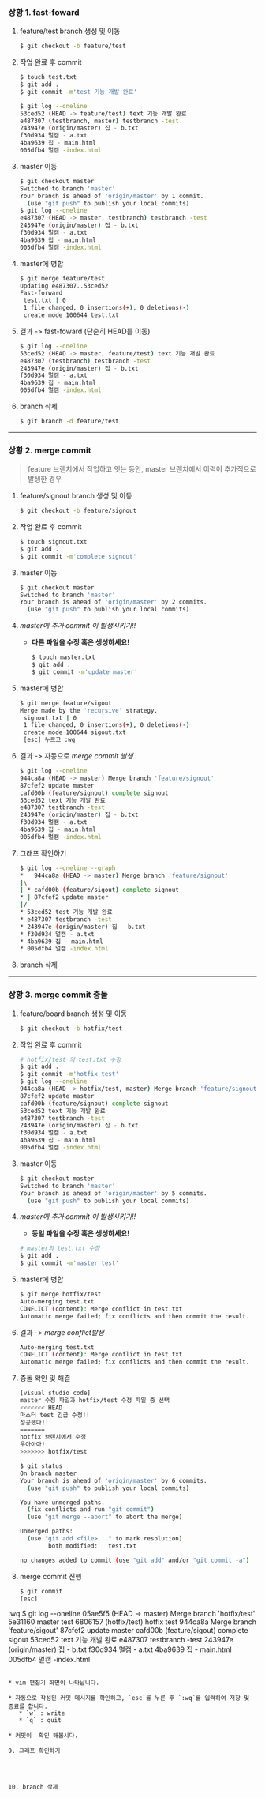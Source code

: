 ### 상황 1. fast-foward

1. feature/test branch 생성 및 이동

   ```bash
   $ git checkout -b feature/test
   ```

   

2. 작업 완료 후 commit

   ```bash
   $ touch test.txt
   $ git add .
   $ git commit -m'test 기능 개발 완료'
   ```
   
   ```bash
   $ git log --oneline
   53ced52 (HEAD -> feature/test) text 기능 개발 완료
   e487307 (testbranch, master) testbranch -test
   243947e (origin/master) 집 - b.txt
   f30d934 멀캠 - a.txt
   4ba9639 집 - main.html
   005dfb4 멀캠 -index.html
   ```
   
   


3. master 이동

   ```bash
   $ git checkout master
   Switched to branch 'master'
   Your branch is ahead of 'origin/master' by 1 commit.
     (use "git push" to publish your local commits)
   $ git log --oneline
   e487307 (HEAD -> master, testbranch) testbranch -test
   243947e (origin/master) 집 - b.txt
   f30d934 멀캠 - a.txt
   4ba9639 집 - main.html
   005dfb4 멀캠 -index.html
   
   ```
   
   
   
   


4. master에 병합

   ```bash
   $ git merge feature/test
   Updating e487307..53ced52
   Fast-forward
    test.txt | 0
    1 file changed, 0 insertions(+), 0 deletions(-)
    create mode 100644 test.txt
   ```
   
   


5. 결과 -> fast-foward (단순히 HEAD를 이동)

   ```bash
   $ git log --oneline
   53ced52 (HEAD -> master, feature/test) text 기능 개발 완료
   e487307 (testbranch) testbranch -test
   243947e (origin/master) 집 - b.txt
   f30d934 멀캠 - a.txt
   4ba9639 집 - main.html
   005dfb4 멀캠 -index.html
   ```

   

6. branch 삭제

   ```bash
   $ git branch -d feature/test
   ```
   
   

---

### 상황 2. merge commit
   > feature 브랜치에서 작업하고 잇는 동안, master 브랜치에서 이력이 추가적으로 발생한 경우

1. feature/signout branch 생성 및 이동

   ```bash
   $ git checkout -b feature/signout
   ```

2. 작업 완료 후 commit

   ```bash
   $ touch signout.txt
   $ git add .
   $ git commit -m'complete signout'
   ```

   

3. master 이동

   ```bash
   $ git checkout master
   Switched to branch 'master'
   Your branch is ahead of 'origin/master' by 2 commits.
     (use "git push" to publish your local commits)
   
   ```

   

4. *master에 추가 commit 이 발생시키기!!*

   * **다른 파일을 수정 혹은 생성하세요!**

     ```bash
     $ touch master.txt
     $ git add .
     $ git commit -m'update master'
     ```

     

5. master에 병합

   ```bash
   $ git merge feature/sigout
   Merge made by the 'recursive' strategy.
    signout.txt | 0
    1 file changed, 0 insertions(+), 0 deletions(-)
    create mode 100644 sigout.txt
    [esc] 누르고 :wq
   ```

   

6. 결과 -> 자동으로 *merge commit 발생*

   ```bash
   $ git log --oneline
   944ca8a (HEAD -> master) Merge branch 'feature/signout'
   87cfef2 update master
   cafd00b (feature/signout) complete signout
   53ced52 text 기능 개발 완료
   e487307 testbranch -test
   243947e (origin/master) 집 - b.txt
   f30d934 멀캠 - a.txt
   4ba9639 집 - main.html
   005dfb4 멀캠 -index.html
   
   ```

   

7. 그래프 확인하기

   ```bash
   $ git log --oneline --graph
   *   944ca8a (HEAD -> master) Merge branch 'feature/signout'
   |\
   | * cafd00b (feature/sigout) complete signout
   * | 87cfef2 update master
   |/
   * 53ced52 test 기능 개발 완료
   * e487307 testbranch -test
   * 243947e (origin/master) 집 - b.txt
   * f30d934 멀캠 - a.txt
   * 4ba9639 집 - main.html
   * 005dfb4 멀캠 -index.html
   ```

   

8. branch 삭제

   

---

### 상황 3. merge commit 충돌

1. feature/board branch 생성 및 이동

   ```bash
   $ git checkout -b hotfix/test
   ```

   

2. 작업 완료 후 commit

   ```bash
   # hotfix/test 의 test.txt 수정
   $ git add .
   $ git commit -m'hotfix test'
   $ git log --oneline
   944ca8a (HEAD -> hotfix/test, master) Merge branch 'feature/signout'
   87cfef2 update master
   cafd00b (feature/signout) complete signout
   53ced52 text 기능 개발 완료
   e487307 testbranch -test
   243947e (origin/master) 집 - b.txt
   f30d934 멀캠 - a.txt
   4ba9639 집 - main.html
   005dfb4 멀캠 -index.html
   ```
   
   


3. master 이동

   ```bash
   $ git checkout master
   Switched to branch 'master'
   Your branch is ahead of 'origin/master' by 5 commits.
     (use "git push" to publish your local commits)
   ```
   
   


4. *master에 추가 commit 이 발생시키기!!*

   * **동일 파일을 수정 혹은 생성하세요!**

   ```bash
   # master의 test.txt 수정
   $ git add .
   $ git commit -m'master test'
   ```

   

5. master에 병합

   ```bash
   $ git merge hotfix/test
   Auto-merging test.txt
   CONFLICT (content): Merge conflict in test.txt
   Automatic merge failed; fix conflicts and then commit the result.
   
   ```
   
   


6. 결과 -> *merge conflict발생*

   ```bash
   Auto-merging test.txt
   CONFLICT (content): Merge conflict in test.txt
   Automatic merge failed; fix conflicts and then commit the result.
   ```
   
   


7. 충돌 확인 및 해결

   ``` bash
   [visual studio code]
   master 수정 파일과 hotfix/test 수정 파일 중 선택
   <<<<<<< HEAD
   마스터 test 긴급 수정!!
   성공했다!!
   =======
   hotfix 브랜치에서 수정
   우아아아!
   >>>>>>> hotfix/test
   ```
   
   
   
   ```bash
   $ git status
   On branch master
   Your branch is ahead of 'origin/master' by 6 commits.
     (use "git push" to publish your local commits)
   
   You have unmerged paths.
     (fix conflicts and run "git commit")
     (use "git merge --abort" to abort the merge)
   
   Unmerged paths:
     (use "git add <file>..." to mark resolution)
           both modified:   test.txt
   
   no changes added to commit (use "git add" and/or "git commit -a")
   ```
   
   


8. merge commit 진행

    ```bash
    $ git commit
    [esc]
:wq
   $ git log --oneline
   05ae5f5 (HEAD -> master) Merge branch 'hotfix/test'
   5e31160 master test
   6806157 (hotfix/test) hotfix test
   944ca8a Merge branch 'feature/sigout'
   87cfef2 update master
   cafd00b (feature/sigout) complete sigout
   53ced52 text 기능 개발 완료
   e487307 testbranch -test
   243947e (origin/master) 집 - b.txt
   f30d934 멀캠 - a.txt
   4ba9639 집 - main.html
   005dfb4 멀캠 -index.html
   ```
   
   * vim 편집기 화면이 나타납니다.
   
   * 자동으로 작성된 커밋 메시지를 확인하고, `esc`를 누른 후 `:wq`를 입력하여 저장 및 종료를 합니다.
      * `w` : write
      * `q` : quit
      
   * 커밋이  확인 해봅시다.
   
9. 그래프 확인하기

    


10. branch 삭제

    